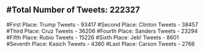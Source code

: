 #Total Number of Tweets: 222327 
---
#First Place: Trump Tweets - 93417
#Second Place: Clinton Tweets - 38457
#Third Place: Cruz Tweets - 36206
#Fourth Place: Sanders Tweets - 23294
#Fifth Place: Rubio Tweets - 15226
#Sixth Place: Jeb! Tweets - 8601
#Seventh Place: Kasich Tweets - 4360
#Last Place: Carson Tweets - 2766
